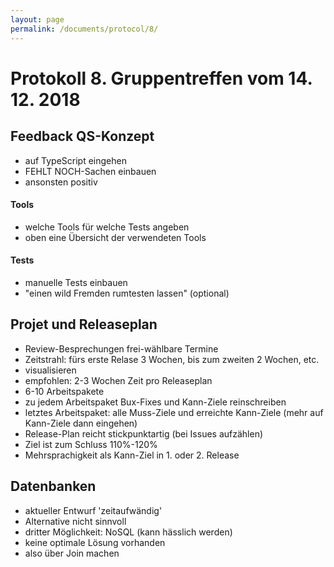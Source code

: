 ```yaml
---
layout: page
permalink: /documents/protocol/8/
---
```


# Protokoll 8. Gruppentreffen vom 14. 12. 2018

## Feedback QS-Konzept
- auf TypeScript eingehen
- FEHLT NOCH-Sachen einbauen
- ansonsten positiv

#### Tools
- welche Tools für welche Tests angeben
- oben eine Übersicht der verwendeten Tools

#### Tests
- manuelle Tests einbauen
- "einen wild Fremden rumtesten lassen" (optional)

## Projet und Releaseplan
- Review-Besprechungen frei-wählbare Termine
- Zeitstrahl: fürs erste Relase 3 Wochen, bis zum zweiten 2 Wochen, etc. 
- visualisieren 
- empfohlen: 2-3 Wochen Zeit pro Releaseplan
- 6-10 Arbeitspakete
- zu jedem Arbeitspaket Bux-Fixes und Kann-Ziele reinschreiben
- letztes Arbeitspaket: alle Muss-Ziele und erreichte Kann-Ziele (mehr auf Kann-Ziele dann eingehen)
- Release-Plan reicht stickpunktartig (bei Issues aufzählen)
- Ziel ist zum Schluss 110%-120%
- Mehrsprachigkeit als Kann-Ziel in 1. oder 2. Release 

## Datenbanken
- aktueller Entwurf 'zeitaufwändig' 
- Alternative nicht sinnvoll
- dritter Möglichkeit: NoSQL (kann hässlich werden)
- keine optimale Lösung vorhanden
- also über Join machen

